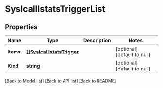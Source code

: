 # SysIcallIstatsTriggerList

## Properties
Name | Type | Description | Notes
------------ | ------------- | ------------- | -------------
**Items** | [**[]SysIcallIstatsTrigger**](sys_icall_istatsTrigger.md) |  | [optional] [default to null]
**Kind** | **string** |  | [optional] [default to null]

[[Back to Model list]](../README.md#documentation-for-models) [[Back to API list]](../README.md#documentation-for-api-endpoints) [[Back to README]](../README.md)


